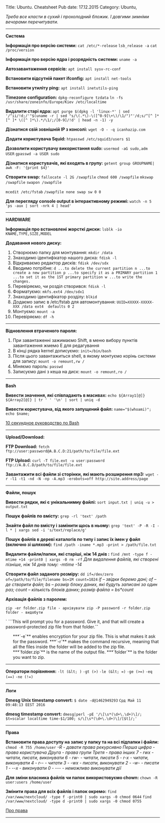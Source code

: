 Title: Ubuntu. Cheatsheet
Pub date: 17.12.2015
Category: Ubuntu, 

_Треба все класти в сухий і прохолодний бложик.
І довгими зимніми вечорами перечитувати._

-----

**Система**

**Інформація про версію системи:**
`cat /etc/*-release`
`lsb_release -a`
`cat /proc/version`

**Інформація про версію ядра і розрядність системи:**
`uname -a`

**Автозавантаження сервісів:**
`apt install sysv-rc-conf`

**Встановити відсутній пакет ifconfig:**
`apt install net-tools`

**Встановити утиліту ping:**
`apt install inetutils-ping`

**Timezone configuration:**
`dpkg-reconfigure tzdata`
`ln -fs /usr/share/zoneinfo/Europe/Kiev /etc/localtime`

**Видалити старі ядра:**
`apt purge $(dpkg -l 'linux-*' | sed '/^ii/!d;/'"$(uname -r | sed "s/\(.*\)-\([^0-9]\+\)/\1/")"'/d;s/^[^ ]* [^ ]* \([^ ]*\).*/\1/;/[0-9]/!d' | head -n -1) -y`

**Дізнатися свій зовнішній IP з консолі:**
`wget -O - -q icanhazip.com`

**Додати користувача Squid:**
`htpasswd /etc/squid3/users $1`

**Дозволити користувачу використання sudo:**
`usermod -aG sudo,adm  USER`
`gpasswd -a USER sudo`

**Дізнатися користувачів, які входять в групу:**
`getent group GROUPNAME| awk -F: '{print $4}'`

**Створити swap:**
`fallocate -l 2G /swapfile`
`chmod 600 /swapfile`
`mkswap /swapfile`
`swapon /swapfile`

`mcedit /etc/fstab`
`/swapfile none swap sw 0 0`

**Для перегляду console output в інтерактивному режимі:**
`watch -n 5 'ps -aux | sort -nrk 4 | head'`

-----

**HARDWARE**

**Інформація про встановлені жорсткі диски:**
`lsblk -io KNAME,TYPE,SIZE,MODEL`

**Додавання нового диску:**
1. Створюємо папку для монтування:
`mkdir /data`
2. Знаходимо ідентифікатор нашого диска:
`fdisk -l`
3. Відкриваємо редактор дисків:
`fdisk /dev/sdx`
4. Вводимо потрібне:
`d ...to delete the current partition
n ...to create a new partition
p ...to specify it as a PRIMARY partition
1 ...to set it as the 1ST primary partition
w ...to write the changes.`
5. Перевіряємо, чи розділ створився:
`fdisk -l`
6. Форматуємо:
`mkfs.ext4 /dev/sdx1`
7. Знаходимо ідентифікатор розділу:
`blkid`
8. Додаємо запис в /etc/fstab для автомонтування:
`UUID=XXXXX-XXXXX-XXX /data ext4  defaults 0 2`
9. Монтуємо:
`mount -a`
10. Перевіряємо:
`df -h`

-----

**Відновлення втраченого пароля:**
1. При завантаженні зажимаємо Shift, в меню вибору пунктів завантаження жмемо E для редагування
2. В кінці рядка kernel дописуємо:
`init=/bin/bash`
3. Після цього завантажиться shell, в якому монтуємо корінь системи для запису:
`mount -o remount,rw /`
4. Міняємо пароль:
`passwd`
5. Записуємо дані з кеша на диск:
`mount -o remount,ro /`

-----

**Bash**

**Вивести значення, які співпадають в масивах:**
`echo ${Array1[@]} ${Array2[@]} | tr ' ' '\n' | sort | uniq -d`

**Вивести користувача, від якого запущений файл:**
`name="$(whoami)";
echo $name;`

<a href="http://nsk.lug.ru/system/10-seconds-guide-to-bash-shell/">10 секундное руководство по Bash</a>

-----

**Upload/Download:**

**FTP Download:**
`fetch ftp://user:password@A.B.C.D:21/path/to/file/file.ext`

**FTP Upload:**
`curl -T file.ext -u user:password ftp://A.B.C.D/path/to/file/file.ext`

**Завантажити всі файли зі сторінки, які мають розширення mp3:**
`wget -r -l1 -t1 -nd -N -np -A.mp3 -erobots=off http://site.address/page`

-----

**Файли, пошук**

**Вивести рядки, які є унікальнимиу файлі:**
`sort input.txt | uniq -u > output.txt`

**Пошук файлів по вмісту:**
`grep -rl 'text' /path`

**Знайти файл по вмісту і замінити щось в ньому:**
`grep 'text' -P -R -I -l * | xargs sed -i 's/text/replace/g'`

**Пошук файлів в дереві каталогів по типу і запис їх імен у файл (включно зі шляхом):**
`find /path -iname *.mp3 -print > /path/file.txt`

**Видалити файли/папки, які старіші, ніж 14 днів :**
`find /mnt -type f -mtime +14 -print0 | xargs -0 rm -rf`
_Для видалення файлів, які створені пізніше, ніж 14 днів тому: -mtime -14_

**Створити файл заданого розміру:**
`dd if=/dev/zero of=/path/to/file/filename bs=1M count=1024`
_if – звідки беремо дані;
of – де створити файл;
bs – розмір блоку даних, які будуть записані за один раз;
count – кількість блоків даних;
розмір файла = bs*count_

**Архівація файлів з паролем:**

`zip -er folder.zip file - архівувати
zip -P password -r folder.zip folder - видобути`

`
```This will prompt you for a password. Give it, and that will create a password-protected zip file from that folder.**``**
<ul>
 	***`-e`** enables encryption for your zip file. This is what makes it ask for the password.
 	***`-r`** makes the command recursive, meaning that all the files inside the folder will be added to the zip file.
 	***`folder.zip`** is the name of the output file.
 	***`folder`** is the folder you want to zip.
</ul>

-----

**Оператори порівняння:**
`-lt (&lt; )`
`-gt (>)`
`-le (&lt; =)`
`-ge (>=)`
`-eq (==)`
`-ne (!=)`

-----

**Логи**

**Dmesg**
**Unix timestamp convert:**
`$ date -d@1462949293`
`Срд Май 11 09:48:13 EEST 2016`

**dmesg timestamp convert:**
`dmesg|perl -pE '/\[\s*(\d+\.\d+)\]/; $t=scalar localtime time-$1/100; s/\[\s*(\d+\.\d+)\]/[$t]/;'`

-----

**Права**

**Встановити права доступу на запис у папку та на всі підпапки і файли:**
`chmod -R 755 /home/user`
_-R - давати права рекурсивно
Перша цифра - права користувача
Друга - права групи
Третя - права інших
7 - rwx - читати, писати, виконувати
6 - rw- - читати, писати
5 - r-x - читати, виконувати
4 - r-- - читати
3 - -wx - писати, виконувати
2 - -w- - писати
1 - --x - виконувати
0 - --- - неможливо виконувати дії_

**Для зміни власника файлів чи папок використовуємо chown:**
`chown -R user:users /home/user`

**Змінити права для всіх файлів і папок окремо:**
`find /var/www/nextcloud/ -type f -print0 | sudo xargs -0 chmod 0644`
`find /var/www/nextcloud/ -type d -print0 | sudo xargs -0 chmod 0755`

<a href="http://www.woodwolf.ru/76/">Про права</a>

-----